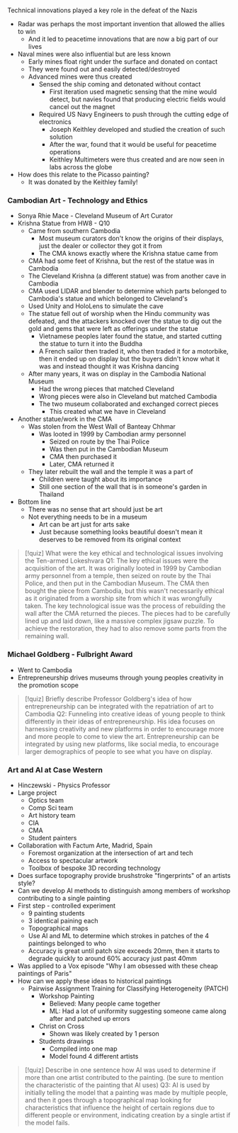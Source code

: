Technical innovations played a key role in the defeat of the Nazis
- Radar was perhaps the most important invention that allowed the allies to win
	- And it led to peacetime innovations that are now a big part of our lives
- Naval mines were also influential but are less known
	- Early mines float right under the surface and donated on contact
	- They were found out and easily detected/destroyed
	- Advanced mines were thus created
		- Sensed the ship coming and detonated without contact
			- First iteration used magnetic sensing that the mine would detect, but navies found that producing electric fields would cancel out the magnet
		- Required US Navy Engineers to push through the cutting edge of electronics
			- Joseph Keithley developed and studied the creation of such solution
			- After the war, found that it would be useful for peacetime operations
			- Keithley Multimeters were thus created and are now seen in labs across the globe
- How does this relate to the Picasso painting?
	- It was donated by the Keithley family!

### Cambodian Art - Technology and Ethics
- Sonya Rhie Mace - Cleveland Museum of Art Curator
- Krishna Statue from HW8 - Q10
	- Came from southern Cambodia
		- Most museum curators don't know the origins of their displays, just the dealer or collector they got it from
		- The CMA knows exactly where the Krishna statue came from
	- CMA had some feet of Krishna, but the rest of the statue was in Cambodia
	- The Cleveland Krishna (a different statue) was from another cave in Cambodia
	- CMA used LIDAR and blender to determine which parts belonged to Cambodia's statue and which belonged to Cleveland's
	- Used Unity and HoloLens to simulate the cave
	- The statue fell out of worship when the Hindu community was defeated, and the attackers knocked over the statue to dig out the gold and gems that were left as offerings under the statue
		- Vietnamese peoples later found the statue, and started cutting the statue to turn it into the Buddha
		- A French sailor then traded it, who then traded it for a motorbike, then it ended up on display but the buyers didn't know what it was and instead thought it was Krishna dancing
	- After many years, it was on display in the Cambodia National Museum
		- Had the wrong pieces that matched Cleveland
		- Wrong pieces were also in Cleveland but matched Cambodia
		- The two museum collaborated and exchanged correct pieces
			- This created what we have in Cleveland
- Another statue/work in the CMA
	- Was stolen from the West Wall of Banteay Chhmar
		- Was looted in 1999 by Cambodian army personnel
			- Seized on route by the Thai Police
			- Was then put in the Cambodian Museum
			- CMA then purchased it
			- Later, CMA returned it
	- They later rebuilt the wall and the temple it was a part of
		- Children were taught about its importance
		- Still one section of the wall that is in someone's garden in Thailand
- Bottom line
	- There was no sense that art should just be art
	- Not everything needs to be in a museum
		- Art can be art just for arts sake
		- Just because something looks beautiful doesn't mean it deserves to be removed from its original context 


> [!quiz] What were the key ethical and technological issues involving the Ten-armed Lokeshvara
> Q1: The key ethical issues were the acquisition of the art. It was originally looted in 1999 by Cambodian army personnel from a temple, then seized on route by the Thai Police, and then put in the Cambodian Museum. The CMA then bought the piece from Cambodia, but this wasn't necessarily ethical as it originated from a worship site from which it was wrongfully taken. The key technological issue was the process of rebuilding the wall after the CMA returned the pieces. The pieces had to be carefully lined up and laid down, like a massive complex jigsaw puzzle. To achieve the restoration, they had to also remove some parts from the remaining wall.

### Michael Goldberg - Fulbright Award
- Went to Cambodia
- Entrepreneurship drives museums through young peoples creativity in the promotion scope

> [!quiz] Briefly describe Professor Goldberg's idea of how entrepreneurship can be integrated with the repatriation of art to Cambodia
> Q2: Funneling into creative ideas of young people to think differently in their ideas of entrepreneurship. His idea focuses on harnessing creativity and new platforms in order to encourage more and more people to come to view the art. Entrepreneurship can be integrated by using new platforms, like social media, to encourage larger demographics of people to see what you have on display.

### Art and AI at Case Western
- Hinczewski - Physics Professor
- Large project
	- Optics team
	- Comp Sci team
	- Art history team
	- CIA
	- CMA
	- Student painters
- Collaboration with Factum Arte, Madrid, Spain
	- Foremost organization at the intersection of art and tech
	- Access to spectacular artwork
	- Toolbox of bespoke 3D recording technology
- Does surface topography provide brushstroke "fingerprints" of an artists style?
- Can we develop AI methods to distinguish among members of workshop contributing to a single painting
- First step - controlled experiment
	- 9 painting students
	- 3 identical paining each
	- Topographical maps
	- Use AI and ML to determine which strokes in patches of the 4 paintings belonged to who
	- Accuracy is great until patch size exceeds 20mm, then it starts to degrade quickly to around 60% accuracy just past 40mm
- Was applied to a Vox episode "Why I am obsessed with these cheap paintings of Paris"
- How can we apply these ideas to historical paintings
	- Pairwise Assignment Training for Classifying Heterogeneity (PATCH)
		- Workshop Painting
			- Believed: Many people came together
			- ML: Had a lot of uniformity suggesting someone came along after and patched up errors 
		- Christ on Cross
			- Shown was likely created by 1 person
		- Students drawings
			- Compiled into one map
			- Model found 4 different artists


> [!quiz] Describe in one sentence how AI was used to determine if more than one artist contributed to the painting. (be sure to mention the characteristic of the painting that AI uses)
> Q3: AI is used by initially telling the model that a painting was made by multiple people, and then it goes through a topographical map looking for characteristics that influence the height of certain regions due to different people or environment, indicating creation by a single artist if the model fails.
